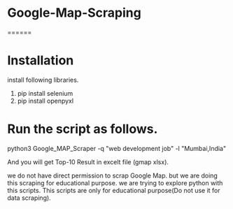 # Google-Map-Scraping
======		

Installation
======		
install following libraries.
1. pip install selenium
2. pip install openpyxl

Run the script as follows.
======		
python3 Google_MAP_Scraper -q "web development job" -l "Mumbai,India"

And you will get Top-10 Result in excelt file (gmap xlsx).


we do not have direct permission to scrap Google Map. 
but we are doing this scraping for educational purpose. we are trying to explore python with this scripts.
This scripts are only for educational purpose(Do not use it for data scraping).